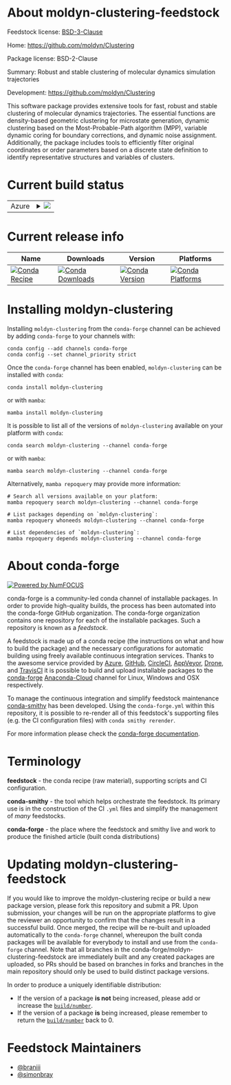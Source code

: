 About moldyn-clustering-feedstock
=================================

Feedstock license: [BSD-3-Clause](https://github.com/conda-forge/moldyn-clustering-feedstock/blob/main/LICENSE.txt)

Home: https://github.com/moldyn/Clustering

Package license: BSD-2-Clause

Summary: Robust and stable clustering of molecular dynamics simulation trajectories

Development: https://github.com/moldyn/Clustering

This software package provides extensive tools for fast, robust and
stable clustering of molecular dynamics trajectories. The essential
functions are density-based geometric clustering for microstate generation,
dynamic clustering based on the Most-Probable-Path algorithm (MPP),
variable dynamic coring for boundary corrections, and dynamic noise
assignment. Additionally, the package includes tools to efficiently
filter original coordinates or order parameters based on a discrete
state definition to identify representative structures and variables of
clusters.


Current build status
====================


<table>
    
  <tr>
    <td>Azure</td>
    <td>
      <details>
        <summary>
          <a href="https://dev.azure.com/conda-forge/feedstock-builds/_build/latest?definitionId=8588&branchName=main">
            <img src="https://dev.azure.com/conda-forge/feedstock-builds/_apis/build/status/moldyn-clustering-feedstock?branchName=main">
          </a>
        </summary>
        <table>
          <thead><tr><th>Variant</th><th>Status</th></tr></thead>
          <tbody><tr>
              <td>linux_64</td>
              <td>
                <a href="https://dev.azure.com/conda-forge/feedstock-builds/_build/latest?definitionId=8588&branchName=main">
                  <img src="https://dev.azure.com/conda-forge/feedstock-builds/_apis/build/status/moldyn-clustering-feedstock?branchName=main&jobName=linux&configuration=linux%20linux_64_" alt="variant">
                </a>
              </td>
            </tr>
          </tbody>
        </table>
      </details>
    </td>
  </tr>
</table>

Current release info
====================

| Name | Downloads | Version | Platforms |
| --- | --- | --- | --- |
| [![Conda Recipe](https://img.shields.io/badge/recipe-moldyn--clustering-green.svg)](https://anaconda.org/conda-forge/moldyn-clustering) | [![Conda Downloads](https://img.shields.io/conda/dn/conda-forge/moldyn-clustering.svg)](https://anaconda.org/conda-forge/moldyn-clustering) | [![Conda Version](https://img.shields.io/conda/vn/conda-forge/moldyn-clustering.svg)](https://anaconda.org/conda-forge/moldyn-clustering) | [![Conda Platforms](https://img.shields.io/conda/pn/conda-forge/moldyn-clustering.svg)](https://anaconda.org/conda-forge/moldyn-clustering) |

Installing moldyn-clustering
============================

Installing `moldyn-clustering` from the `conda-forge` channel can be achieved by adding `conda-forge` to your channels with:

```
conda config --add channels conda-forge
conda config --set channel_priority strict
```

Once the `conda-forge` channel has been enabled, `moldyn-clustering` can be installed with `conda`:

```
conda install moldyn-clustering
```

or with `mamba`:

```
mamba install moldyn-clustering
```

It is possible to list all of the versions of `moldyn-clustering` available on your platform with `conda`:

```
conda search moldyn-clustering --channel conda-forge
```

or with `mamba`:

```
mamba search moldyn-clustering --channel conda-forge
```

Alternatively, `mamba repoquery` may provide more information:

```
# Search all versions available on your platform:
mamba repoquery search moldyn-clustering --channel conda-forge

# List packages depending on `moldyn-clustering`:
mamba repoquery whoneeds moldyn-clustering --channel conda-forge

# List dependencies of `moldyn-clustering`:
mamba repoquery depends moldyn-clustering --channel conda-forge
```


About conda-forge
=================

[![Powered by
NumFOCUS](https://img.shields.io/badge/powered%20by-NumFOCUS-orange.svg?style=flat&colorA=E1523D&colorB=007D8A)](https://numfocus.org)

conda-forge is a community-led conda channel of installable packages.
In order to provide high-quality builds, the process has been automated into the
conda-forge GitHub organization. The conda-forge organization contains one repository
for each of the installable packages. Such a repository is known as a *feedstock*.

A feedstock is made up of a conda recipe (the instructions on what and how to build
the package) and the necessary configurations for automatic building using freely
available continuous integration services. Thanks to the awesome service provided by
[Azure](https://azure.microsoft.com/en-us/services/devops/), [GitHub](https://github.com/),
[CircleCI](https://circleci.com/), [AppVeyor](https://www.appveyor.com/),
[Drone](https://cloud.drone.io/welcome), and [TravisCI](https://travis-ci.com/)
it is possible to build and upload installable packages to the
[conda-forge](https://anaconda.org/conda-forge) [Anaconda-Cloud](https://anaconda.org/)
channel for Linux, Windows and OSX respectively.

To manage the continuous integration and simplify feedstock maintenance
[conda-smithy](https://github.com/conda-forge/conda-smithy) has been developed.
Using the ``conda-forge.yml`` within this repository, it is possible to re-render all of
this feedstock's supporting files (e.g. the CI configuration files) with ``conda smithy rerender``.

For more information please check the [conda-forge documentation](https://conda-forge.org/docs/).

Terminology
===========

**feedstock** - the conda recipe (raw material), supporting scripts and CI configuration.

**conda-smithy** - the tool which helps orchestrate the feedstock.
                   Its primary use is in the construction of the CI ``.yml`` files
                   and simplify the management of *many* feedstocks.

**conda-forge** - the place where the feedstock and smithy live and work to
                  produce the finished article (built conda distributions)


Updating moldyn-clustering-feedstock
====================================

If you would like to improve the moldyn-clustering recipe or build a new
package version, please fork this repository and submit a PR. Upon submission,
your changes will be run on the appropriate platforms to give the reviewer an
opportunity to confirm that the changes result in a successful build. Once
merged, the recipe will be re-built and uploaded automatically to the
`conda-forge` channel, whereupon the built conda packages will be available for
everybody to install and use from the `conda-forge` channel.
Note that all branches in the conda-forge/moldyn-clustering-feedstock are
immediately built and any created packages are uploaded, so PRs should be based
on branches in forks and branches in the main repository should only be used to
build distinct package versions.

In order to produce a uniquely identifiable distribution:
 * If the version of a package **is not** being increased, please add or increase
   the [``build/number``](https://docs.conda.io/projects/conda-build/en/latest/resources/define-metadata.html#build-number-and-string).
 * If the version of a package **is** being increased, please remember to return
   the [``build/number``](https://docs.conda.io/projects/conda-build/en/latest/resources/define-metadata.html#build-number-and-string)
   back to 0.

Feedstock Maintainers
=====================

* [@braniii](https://github.com/braniii/)
* [@simonbray](https://github.com/simonbray/)

